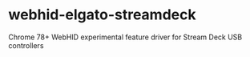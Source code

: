 # webhid-elgato-streamdeck
Chrome 78+ WebHID experimental feature driver for Stream Deck USB controllers
